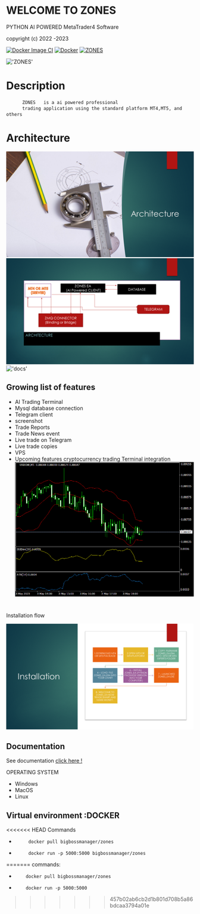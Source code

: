# WELCOME  TO  ZONES  

PYTHON  AI  POWERED MetaTrader4 Software

copyright (c) 2022 -2023  


[![Docker Image CI](https://github.com/nguemechieu/ZONES/actions/workflows/docker-image.yml/badge.svg)](https://github.com/nguemechieu/ZONES/actions/workflows/docker-image.yml)
[![Docker](https://github.com/nguemechieu/ZONES/actions/workflows/docker-publish.yml/badge.svg)](https://github.com/nguemechieu/ZONES/actions/workflows/docker-publish.yml)
[![ZONES](https://github.com/nguemechieu/ZONES/actions/workflows/python-app.yml/badge.svg)](https://github.com/nguemechieu/ZONES/actions/workflows/python-app.yml)

!['ZONES'](./src/images/zones_ea.png)



# Description

          ZONES   is a ai powered professional  
          trading application using the standard platform MT4,MT5, and others

# Architecture

!['Architecture'](./src/images/Architecture/zones_ea/Slide3.PNG)
!['Architecture'](./src/images/Architecture/zones_ea/Slide4.PNG)
!['docs'](./src/License/LICENSE)

## Growing list of features

- AI Trading Terminal
- Mysql database connection
- Telegram client
- screenshot
- Trade Reports
- Trade News event
- Live trade on Telegram
- Live trade copies
- VPS
- Upcoming features cryptocurrency trading Terminal integration
  ![screenshot](MT4/Files/USDCHF5.gif)

# 
Installation flow

!['alt text'](src/images/ZONESEA/Slide2.PNG)
## Documentation

See documentation [click here !](src/docs/ZONESEA.pdf)



OPERATING SYSTEM 
  - Windows
  - MacOS
  -   Linux




## Virtual environment :DOCKER

<<<<<<< HEAD
Commands
-          docker pull bigbossmanager/zones
-          docker run -p 5000:5000 bigbossmanager/zones
=======
commands:
-         docker pull bigbossmanager/zones
-         docker run -p 5000:5000
>>>>>>> 457b02ab6cb2d1b801d708b5a86bdcaa3794a01e
